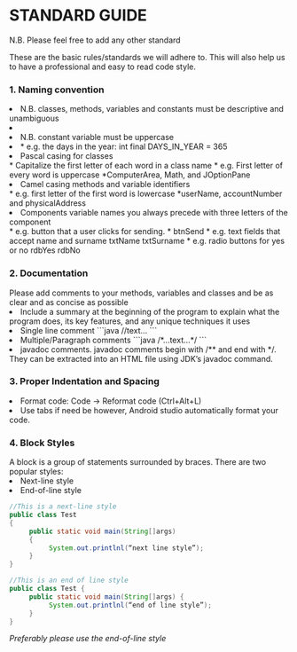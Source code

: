 # STANDARD GUIDE
N.B. Please feel free to add any other standard 

These are the basic rules/standards we will adhere to. This will also help us to have a professional and easy to read code style.

<h3>1. Naming convention</h3>
<li>N.B. classes, methods, variables and constants must be descriptive and unambiguous<li>
<li>N.B. constant variable must be uppercase<li>
	* e.g. the days in the year:	int final DAYS_IN_YEAR = 365
<li>Pascal casing for classes</li>
	* Capitalize the first letter of each word in a class name
	* e.g. First letter of every word is uppercase
		*ComputerArea, Math, and JOptionPane
<li>Camel casing methods and variable identifiers</li>
	* e.g. first letter of the first word is lowercase
		*userName, accountNumber and physicalAddress
<li>Components variable names you always precede with three letters of the component</li>
* e.g. button that a user clicks for sending.
* btnSend
	* e.g. text fields that accept name and surname
		txtName
		txtSurname
       * e.g. radio buttons for yes or no
		rdbYes
		rdbNo
		
<h3>2. Documentation</h3>
</li>Please add comments to your methods, variables and classes and be as clear and as concise as possible</li>
<li>Include a summary at the beginning of the program to explain what the program does, its key features, and any unique techniques it uses</li>
<li>Single line comment ```java //text... ``` </li>
<li>Multiple/Paragraph comments ```java /*...text...*/ ``` </li>
<li>javadoc comments. javadoc comments begin with /** and end with */. They can be extracted into an HTML file using JDK’s javadoc command. </li>

<h3>3. Proper Indentation and Spacing</h3>
<li>Format code:	Code -> Reformat code (Ctrl+Alt+L)</li>
<li>Use tabs if need be however, Android studio automatically format your code.</li>

<h3>4. Block Styles</h3>
A block is a group of statements surrounded by braces. There are two popular styles:
<li>Next-line style</li>
<li>End-of-line style</li>


```java
//This is a next-line style
public class Test
{
     public static void main(String[]args)
     {
          System.out.printlnl(“next line style”);
     }
}
```
```java
//This is an end of line style
public class Test {
     public static void main(String[]args) {
          System.out.printlnl(“end of line style”);
     }
}
```

<i>Preferably please use the end-of-line style</i>
